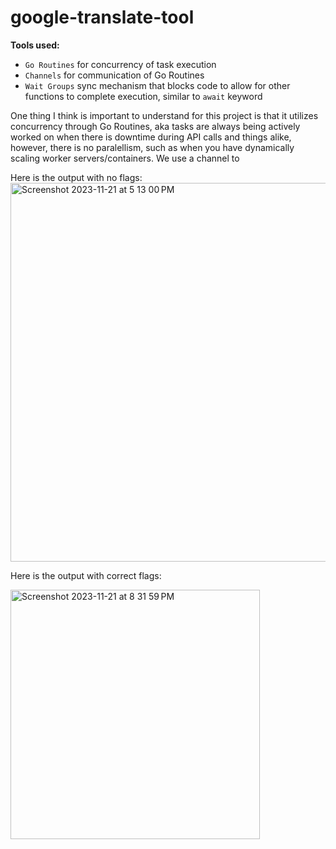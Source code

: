 # google-translate-tool

**Tools used:**
* `Go Routines` for concurrency of task execution
* `Channels` for communication of Go Routines
* `Wait Groups` sync mechanism that blocks code to allow for other functions to complete execution, similar to `await` keyword


One thing I think is important to understand for this project is that it utilizes concurrency through Go Routines, aka tasks are always being actively worked on when there is downtime during API calls and things alike, however, there is no paralellism, such as when you have dynamically scaling worker servers/containers. We use a channel to 

Here is the output with no flags:
<img width="606" alt="Screenshot 2023-11-21 at 5 13 00 PM" src="https://github.com/mfkimbell/google-translate-tool/assets/107063397/eb1c4960-0783-4e28-9d06-f1b09d820268">

Here is the output with correct flags:

<img width="399" alt="Screenshot 2023-11-21 at 8 31 59 PM" src="https://github.com/mfkimbell/google-translate-tool/assets/107063397/7b7d6d46-c6a4-4f36-9acd-6d8b8e12c21c">
